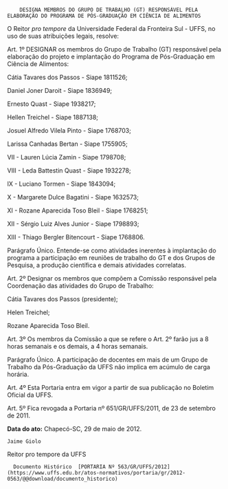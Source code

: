         DESIGNA MEMBROS DO GRUPO DE TRABALHO (GT) RESPONSÁVEL PELA ELABORAÇÃO DO PROGRAMA DE PÓS-GRADUAÇÃO EM CIÊNCIA DE ALIMENTOS  

O Reitor *pro tempore* da Universidade Federal da Fronteira Sul - UFFS, no uso de suas atribuições legais, resolve:

 Art. 1º DESIGNAR os membros do Grupo de Trabalho (GT) responsável pela elaboração do projeto e implantação do Programa de Pós-Graduação em Ciência de Alimentos:

 Cátia Tavares dos Passos - Siape 1811526;

 Daniel Joner Daroit - Siape 1836949;

 Ernesto Quast - Siape 1938217;

 Hellen Treichel - Siape 1887138;

 Josuel Alfredo Vilela Pinto - Siape 1768703;

 Larissa Canhadas Bertan - Siape 1755905;

 VII - Lauren Lúcia Zamin - Siape 1798708;

 VIII - Leda Battestin Quast - Siape 1932278;

 IX - Luciano Tormen - Siape 1843094;

 X - Margarete Dulce Bagatini - Siape 1632573;

 XI - Rozane Aparecida Toso Bleil - Siape 1768251;

 XII - Sérgio Luiz Alves Junior - Siape 1798893;

 XIII - Thiago Bergler Bitencourt - Siape 1768806.

 Parágrafo Único. Entende-se como atividades inerentes à implantação do programa a participação em reuniões de trabalho do GT e dos Grupos de Pesquisa, a produção científica e demais atividades correlatas.

 Art. 2º Designar os membros que compõem a Comissão responsável pela Coordenação das atividades do Grupo de Trabalho:

 Cátia Tavares dos Passos (presidente);

 Helen Treichel;

 Rozane Aparecida Toso Bleil.

 Art. 3º Os membros da Comissão a que se refere o Art. 2º farão jus a 8 horas semanais e os demais, a 4 horas semanais.

 Parágrafo Único. A participação de docentes em mais de um Grupo de Trabalho da Pós-Graduação da UFFS não implica em acúmulo de carga horária.

 Art. 4º Esta Portaria entra em vigor a partir de sua publicação no Boletim Oficial da UFFS.

 Art. 5º Fica revogada a Portaria nº 651/GR/UFFS/2011, de 23 de setembro de 2011.

  

   **Data do ato:** Chapecó-SC, 29 de maio de 2012.   
 

    Jaime Giolo    
 Reitor pro tempore da UFFS 

      Documento Histórico  [PORTARIA Nº 563/GR/UFFS/2012](https://www.uffs.edu.br/atos-normativos/portaria/gr/2012-0563/@@download/documento_historico)     
      